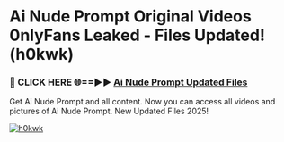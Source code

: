 # Ai Nude Prompt Original Videos 0nlyFans Leaked - Files Updated! (h0kwk)

<h3>🔴 CLICK HERE 🌐==►► <a href="https://tinyurl.com/yrmya6cz" rel="nofollow">Ai Nude Prompt Updated Files</a></h3>

Get Ai Nude Prompt and all content. Now you can access all videos and pictures of Ai Nude Prompt. New Updated Files 2025!

[![h0kwk](https://i.imgur.com/FMdXYCs.gif)](https://tinyurl.com/yrmya6cz)

